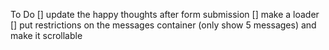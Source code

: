 To Do
[] update the happy thoughts after form submission
[] make a loader
[] put restrictions on the messages container (only show 5 messages) and make it scrollable
